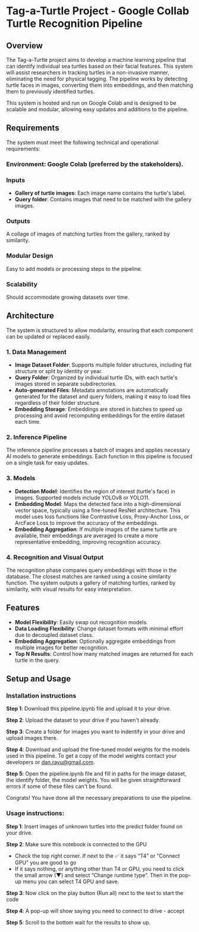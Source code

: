 # Tag-a-Turtle Project - Google Collab Turtle Recognition Pipeline
## Overview
The Tag-a-Turtle project aims to develop a machine learning pipeline that can identify individual sea turtles based on their facial features. This system will assist researchers in tracking turtles in a non-invasive manner, eliminating the need for physical tagging. The pipeline works by detecting turtle faces in images, converting them into embeddings, and then matching them to previously identified turtles.

This system is hosted and run on Google Colab and is designed to be scalable and modular, allowing easy updates and additions to the pipeline.

## Requirements
The system must meet the following technical and operational requirements:

### Environment: Google Colab (preferred by the stakeholders).

### Inputs

* **Gallery of turtle images**: Each image name contains the turtle's label.
* **Query folder**: Contains images that need to be matched with the gallery images.

### Outputs
A collage of images of matching turtles from the gallery, ranked by similarity.

### Modular Design
Easy to add models or processing steps to the pipeline.

### Scalability
Should accommodate growing datasets over time.

## Architecture
The system is structured to allow modularity, ensuring that each component can be updated or replaced easily.

### 1. Data Management
* **Image Dataset Folder**: Supports multiple folder structures, including flat structure or split by identity or year.
* **Query Folder**: Organized by individual turtle IDs, with each turtle's images stored in separate subdirectories.
* **Auto-generated Files**: Metadata annotations are automatically generated for the dataset and query folders, making it easy to load files regardless of their folder structure.
* **Embedding Storage**: Embeddings are stored in batches to speed up processing and avoid recomputing embeddings for the entire dataset each time.
### 2. Inference Pipeline
The inference pipeline processes a batch of images and applies necessary AI models to generate embeddings. Each function in this pipeline is focused on a single task for easy updates.

### 3. Models
* **Detection Model**: Identifies the region of interest (turtle's face) in images. Supported models include YOLOv8 or YOLO11.
* **Embedding Model**: Maps the detected face into a high-dimensional vector space, typically using a fine-tuned ResNet architecture. This model uses loss functions like Contrastive Loss, Proxy-Anchor Loss, or ArcFace Loss to improve the accuracy of the embeddings.
* **Embedding Aggregation**: If multiple images of the same turtle are available, their embeddings are averaged to create a more representative embedding, improving recognition accuracy.

### 4. Recognition and Visual Output
The recognition phase compares query embeddings with those in the database. The closest matches are ranked using a cosine similarity function. The system outputs a gallery of matching turtles, ranked by similarity, with visual results for easy interpretation.

## Features
* **Model Flexibility**: Easily swap out recognition models.
* **Data Loading Flexibility**: Change dataset formats with minimal effort due to decoupled dataset class.
* **Embedding Aggregation**: Optionally aggregate embeddings from multiple images for better recognition.
* **Top N Results**: Control how many matched images are returned for each turtle in the query.
## Setup and Usage

### Installation instructions
**Step 1**: Download this pipeline.ipynb file and upload it to your drive.

**Step 2**: Upload the dataset to your drive if you haven't already.

**Step 3**: Create a folder for images you want to indentify in your drive and upload images there.

**Step 4**: Download and upload the fine-tuned model weights for the models used in this pipeline. To get a copy of the model weights contact your developers or dan.rayu@gmail.com.

**Step 5**: Open the pipeline.ipynb file and fill in paths for the image dataset, the identify folder, the model weights. You will be given straightforward errors if some of these files can't be found.

Congrats! You have done all the necessary preparations to use the pipeline.

### Usage instructions:
**Step 1**: Insert images of unknown turtles into the predict folder found on your drive.

**Step 2**:  Make sure this notebook is connected to the GPU

* Check the top right corner. If next to the ✅ it says “T4” or “Connect GPU” you are good to go
* If it says nothing, or anything other than T4 or GPU, you need to click the small arrow (▼) and select “Change runtime type”. Then in the pop-up menu you can select T4 GPU and save.

**Step 3**: Now click on the play button (Run all) next to the text to start the code

**Step 4**: A pop-up will show saying you need to connect to drive - accept

**Step 5**: Scroll to the bottom wait for the results to show up.
